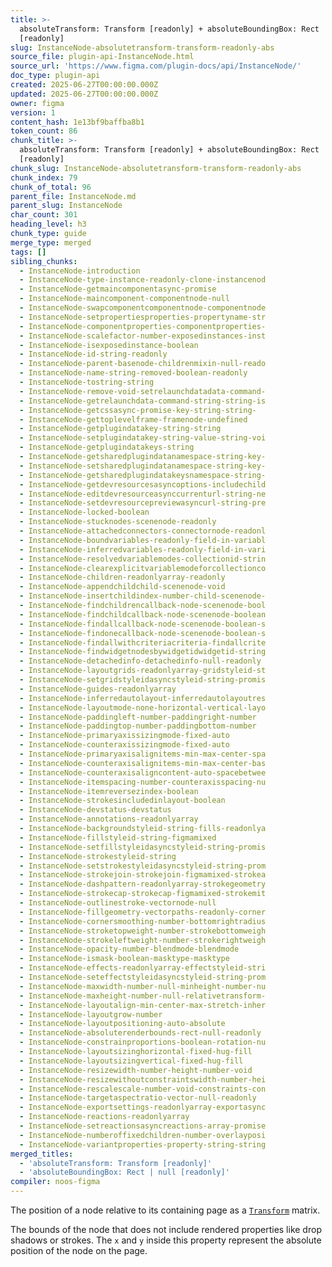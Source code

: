 ```yaml
---
title: >-
  absoluteTransform: Transform [readonly] + absoluteBoundingBox: Rect | null
  [readonly]
slug: InstanceNode-absolutetransform-transform-readonly-abs
source_file: plugin-api-InstanceNode.html
source_url: 'https://www.figma.com/plugin-docs/api/InstanceNode/'
doc_type: plugin-api
created: 2025-06-27T00:00:00.000Z
updated: 2025-06-27T00:00:00.000Z
owner: figma
version: 1
content_hash: 1e13bf9baffba8b1
token_count: 86
chunk_title: >-
  absoluteTransform: Transform [readonly] + absoluteBoundingBox: Rect | null
  [readonly]
chunk_slug: InstanceNode-absolutetransform-transform-readonly-abs
chunk_index: 79
chunk_of_total: 96
parent_file: InstanceNode.md
parent_slug: InstanceNode
char_count: 301
heading_level: h3
chunk_type: guide
merge_type: merged
tags: []
sibling_chunks:
  - InstanceNode-introduction
  - InstanceNode-type-instance-readonly-clone-instancenod
  - InstanceNode-getmaincomponentasync-promise
  - InstanceNode-maincomponent-componentnode-null
  - InstanceNode-swapcomponentcomponentnode-componentnode
  - InstanceNode-setpropertiesproperties-propertyname-str
  - InstanceNode-componentproperties-componentproperties-
  - InstanceNode-scalefactor-number-exposedinstances-inst
  - InstanceNode-isexposedinstance-boolean
  - InstanceNode-id-string-readonly
  - InstanceNode-parent-basenode-childrenmixin-null-reado
  - InstanceNode-name-string-removed-boolean-readonly
  - InstanceNode-tostring-string
  - InstanceNode-remove-void-setrelaunchdatadata-command-
  - InstanceNode-getrelaunchdata-command-string-string-is
  - InstanceNode-getcssasync-promise-key-string-string-
  - InstanceNode-gettoplevelframe-framenode-undefined
  - InstanceNode-getplugindatakey-string-string
  - InstanceNode-setplugindatakey-string-value-string-voi
  - InstanceNode-getplugindatakeys-string
  - InstanceNode-getsharedplugindatanamespace-string-key-
  - InstanceNode-setsharedplugindatanamespace-string-key-
  - InstanceNode-getsharedplugindatakeysnamespace-string-
  - InstanceNode-getdevresourcesasyncoptions-includechild
  - InstanceNode-editdevresourceasynccurrenturl-string-ne
  - InstanceNode-setdevresourcepreviewasyncurl-string-pre
  - InstanceNode-locked-boolean
  - InstanceNode-stucknodes-scenenode-readonly
  - InstanceNode-attachedconnectors-connectornode-readonl
  - InstanceNode-boundvariables-readonly-field-in-variabl
  - InstanceNode-inferredvariables-readonly-field-in-vari
  - InstanceNode-resolvedvariablemodes-collectionid-strin
  - InstanceNode-clearexplicitvariablemodeforcollectionco
  - InstanceNode-children-readonlyarray-readonly
  - InstanceNode-appendchildchild-scenenode-void
  - InstanceNode-insertchildindex-number-child-scenenode-
  - InstanceNode-findchildrencallback-node-scenenode-bool
  - InstanceNode-findchildcallback-node-scenenode-boolean
  - InstanceNode-findallcallback-node-scenenode-boolean-s
  - InstanceNode-findonecallback-node-scenenode-boolean-s
  - InstanceNode-findallwithcriteriacriteria-findallcrite
  - InstanceNode-findwidgetnodesbywidgetidwidgetid-string
  - InstanceNode-detachedinfo-detachedinfo-null-readonly
  - InstanceNode-layoutgrids-readonlyarray-gridstyleid-st
  - InstanceNode-setgridstyleidasyncstyleid-string-promis
  - InstanceNode-guides-readonlyarray
  - InstanceNode-inferredautolayout-inferredautolayoutres
  - InstanceNode-layoutmode-none-horizontal-vertical-layo
  - InstanceNode-paddingleft-number-paddingright-number
  - InstanceNode-paddingtop-number-paddingbottom-number
  - InstanceNode-primaryaxissizingmode-fixed-auto
  - InstanceNode-counteraxissizingmode-fixed-auto
  - InstanceNode-primaryaxisalignitems-min-max-center-spa
  - InstanceNode-counteraxisalignitems-min-max-center-bas
  - InstanceNode-counteraxisaligncontent-auto-spacebetwee
  - InstanceNode-itemspacing-number-counteraxisspacing-nu
  - InstanceNode-itemreversezindex-boolean
  - InstanceNode-strokesincludedinlayout-boolean
  - InstanceNode-devstatus-devstatus
  - InstanceNode-annotations-readonlyarray
  - InstanceNode-backgroundstyleid-string-fills-readonlya
  - InstanceNode-fillstyleid-string-figmamixed
  - InstanceNode-setfillstyleidasyncstyleid-string-promis
  - InstanceNode-strokestyleid-string
  - InstanceNode-setstrokestyleidasyncstyleid-string-prom
  - InstanceNode-strokejoin-strokejoin-figmamixed-strokea
  - InstanceNode-dashpattern-readonlyarray-strokegeometry
  - InstanceNode-strokecap-strokecap-figmamixed-strokemit
  - InstanceNode-outlinestroke-vectornode-null
  - InstanceNode-fillgeometry-vectorpaths-readonly-corner
  - InstanceNode-cornersmoothing-number-bottomrightradius
  - InstanceNode-stroketopweight-number-strokebottomweigh
  - InstanceNode-strokeleftweight-number-strokerightweigh
  - InstanceNode-opacity-number-blendmode-blendmode
  - InstanceNode-ismask-boolean-masktype-masktype
  - InstanceNode-effects-readonlyarray-effectstyleid-stri
  - InstanceNode-seteffectstyleidasyncstyleid-string-prom
  - InstanceNode-maxwidth-number-null-minheight-number-nu
  - InstanceNode-maxheight-number-null-relativetransform-
  - InstanceNode-layoutalign-min-center-max-stretch-inher
  - InstanceNode-layoutgrow-number
  - InstanceNode-layoutpositioning-auto-absolute
  - InstanceNode-absoluterenderbounds-rect-null-readonly
  - InstanceNode-constrainproportions-boolean-rotation-nu
  - InstanceNode-layoutsizinghorizontal-fixed-hug-fill
  - InstanceNode-layoutsizingvertical-fixed-hug-fill
  - InstanceNode-resizewidth-number-height-number-void
  - InstanceNode-resizewithoutconstraintswidth-number-hei
  - InstanceNode-rescalescale-number-void-constraints-con
  - InstanceNode-targetaspectratio-vector-null-readonly
  - InstanceNode-exportsettings-readonlyarray-exportasync
  - InstanceNode-reactions-readonlyarray
  - InstanceNode-setreactionsasyncreactions-array-promise
  - InstanceNode-numberoffixedchildren-number-overlayposi
  - InstanceNode-variantproperties-property-string-string
merged_titles:
  - 'absoluteTransform: Transform [readonly]'
  - 'absoluteBoundingBox: Rect | null [readonly]'
compiler: noos-figma
---
```


The position of a node relative to its containing page as a [`Transform`](/plugin-docs/api/Transform/)
 matrix.

The bounds of the node that does not include rendered properties like drop shadows or strokes. The `x` and `y` inside this property represent the absolute position of the node on the page.
